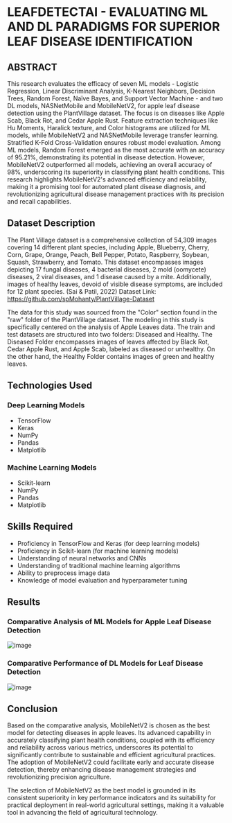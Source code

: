 # LEAFDETECTAI - EVALUATING ML AND DL PARADIGMS FOR SUPERIOR LEAF DISEASE IDENTIFICATION

## ABSTRACT
This research evaluates the efficacy of seven ML models - Logistic Regression, Linear Discriminant Analysis, K-Nearest Neighbors, Decision Trees, Random Forest, Naïve Bayes, and Support Vector Machine - and two DL models, NASNetMobile and MobileNetV2, for apple leaf disease detection using the PlantVillage dataset. The focus is on diseases like Apple Scab, Black Rot, and Cedar Apple Rust. Feature extraction techniques like Hu Moments, Haralick texture, and Color histograms are utilized for ML models, while MobileNetV2 and NASNetMobile leverage transfer learning. Stratified K-Fold Cross-Validation ensures robust model evaluation. Among ML models, Random Forest emerged as the most accurate with an accuracy of 95.21%, demonstrating its potential in disease detection. However, MobileNetV2 outperformed all models, achieving an overall accuracy of 98%, underscoring its superiority in classifying plant health conditions. This research highlights MobileNetV2's advanced efficiency and reliability, making it a promising tool for automated plant disease diagnosis, and revolutionizing agricultural disease management practices with its precision and recall capabilities.

## Dataset Description
The Plant Village dataset is a comprehensive collection of 54,309 images covering 14 different plant species, including Apple, Blueberry, Cherry, Corn, Grape, Orange, Peach, Bell Pepper, Potato, Raspberry, Soybean, Squash, Strawberry, and Tomato. This dataset encompasses images depicting 17 fungal diseases, 4 bacterial diseases, 2 mold (oomycete) diseases, 2 viral diseases, and 1 disease caused by a mite. Additionally, images of healthy leaves, devoid of visible disease symptoms, are included for 12 plant species. (Sai & Patil, 2022)
Dataset Link: https://github.com/spMohanty/PlantVillage-Dataset

The data for this study was sourced from the "Color" section found in the "raw" folder of the PlantVillage dataset. The modeling in this study is specifically centered on the analysis of Apple Leaves data. The train and test datasets are structured into two folders: Diseased and Healthy. The Diseased Folder encompasses images of leaves affected by Black Rot, Cedar Apple Rust, and Apple Scab, labeled as diseased or unhealthy. On the other hand, the Healthy Folder contains images of green and healthy leaves.

## Technologies Used
### Deep Learning Models
- TensorFlow
- Keras
- NumPy
- Pandas
- Matplotlib

### Machine Learning Models
- Scikit-learn
- NumPy
- Pandas
- Matplotlib

## Skills Required
- Proficiency in TensorFlow and Keras (for deep learning models)
- Proficiency in Scikit-learn (for machine learning models)
- Understanding of neural networks and CNNs
- Understanding of traditional machine learning algorithms
- Ability to preprocess image data
- Knowledge of model evaluation and hyperparameter tuning

## Results
### Comparative Analysis of ML Models for Apple Leaf Disease Detection
![image](https://github.com/santhoshgudur/LEAFDETECTAI/assets/40780764/3272a7ee-a3f1-4623-ba56-c7155c1198dd)

### Comparative Performance of DL Models for Leaf Disease Detection
![image](https://github.com/santhoshgudur/LEAFDETECTAI/assets/40780764/cff75015-75a4-4dfd-a273-2c3ec700766d)

## Conclusion
Based on the comparative analysis, MobileNetV2 is chosen as the best model for detecting diseases in apple leaves. Its advanced capability in accurately classifying plant health conditions, coupled with its efficiency and reliability across various metrics, underscores its potential to significantly contribute to sustainable and efficient agricultural practices. The adoption of MobileNetV2 could facilitate early and accurate disease detection, thereby enhancing disease management strategies and revolutionizing precision agriculture.

The selection of MobileNetV2 as the best model is grounded in its consistent superiority in key performance indicators and its suitability for practical deployment in real-world agricultural settings, making it a valuable tool in advancing the field of agricultural technology.

